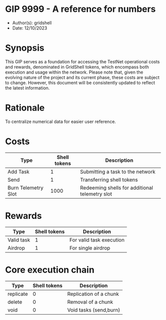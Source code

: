 # GIP 9999 - A reference for numbers

- Author(s): gridshell
- Date: 12/10/2023

# Synopsis
This GIP serves as a foundation for accessing the TestNet operational costs and rewards, denominated in GridShell tokens, which encompass both execution and usage within the network. 
Please note that, given the evolving nature of the project and its current phase, these costs are subject to change. However, this document will be consistently updated to reflect the latest information.

# Rationale
To centralize numerical data for easier user reference.

# Costs

| Type  | Shell tokens | Description |
| ------------- | ------------- | ------------- |
| Add Task  | 1  | Submitting a task to the network  |
| Send  | 1  | Transferring shell tokens  |
| Burn Telemetry Slot  | 1000  | Redeeming shells for additional telemetry slot |

# Rewards

| Type  | Shell tokens | Description |
| ------------- | ------------- | ------------- |
| Valid task  | 1  | For valid task execution  |
| Airdrop  | 1  | For single airdrop  |

# Core execution chain

| Type  | Shell tokens | Description |
| ------------- | ------------- | ------------- |
| replicate  | 0  | Replication of a chunk |
| delete  | 0 | Removal of a chunk |
| void  | 0 | Void tasks (send,burn) |
